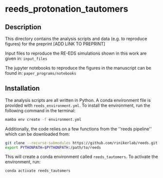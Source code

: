 # reeds_protonation_tautomers

## Description

This directory contains the analysis scripts and data (e.g. to reproduce figures) for the preprint [ADD LINK TO PREPRINT]

Input files to reproduce the RE-EDS simulations shown in this work are given in: `input_files`

The jupyter notebooks to reproduce the figures in the manuscript can be found in: `paper_programs/notebooks`

## Installation

The analysis scripts are all written in Python. A conda environment file is provided with `reeds_environment.yml`. To install the environment, run the following command in the terminal:

```bash
mamba env create -f environment.yml
```

Additionally, the code relies on a few functions from the ''reeds pipeline'' which can be downloaded from:
```bash
git clone --recurse-submodules https://github.com/rinikerlab/reeds.git
export PYTHONPATH=$PYTHONPATH:/path/to/reeds
```

This will create a conda environment called `reeds_tautomers`. To activate the environment, run:

```bash
conda activate reeds_tautomers
```
